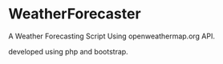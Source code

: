 # WeatherForecaster
A Weather Forecasting Script Using openweathermap.org API.

developed using php and bootstrap.
